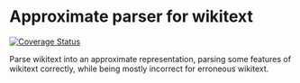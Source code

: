 # Approximate parser for wikitext

[![Coverage Status](https://coveralls.io/repos/github/ISibboI/wikitext-parser/badge.svg?branch=main)](https://coveralls.io/github/ISibboI/wikitext-parser?branch=main)

Parse wikitext into an approximate representation, parsing some features of wikitext correctly, while being mostly incorrect for erroneous wikitext.
